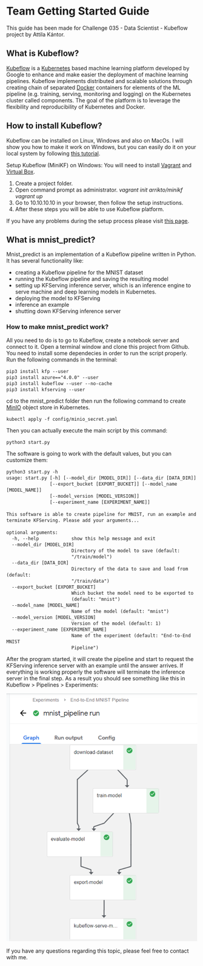 # Team Getting Started Guide

This guide has been made for Challenge 035 - Data Scientist - Kubeflow project by Attila Kántor.

## What is Kubeflow?
[Kubeflow](https://www.kubeflow.org/docs/started/getting-started/) is a [Kubernetes](https://kubernetes.io/) based machine learning platform developed by Google to enhance and make easier the deployment of machine learning pipelines. Kubeflow implements distributed and scalable solutions through creating chain of separated [Docker](https://www.docker.com/) containers for elements of the ML pipeline (e.g. training, serving, monitoring and logging) on the Kubernetes cluster called components. The goal of the platform is to leverage the flexibility and reproducibility of Kubernetes and Docker. 

## How to install Kubeflow?
Kubeflow can be installed on Linux, Windows and also on MacOs. I will show you how to make it work on Windows, but you can easily do it on your local system by following [this tutorial](https://www.kubeflow.org/docs/started/workstation/).

Setup Kubeflow (MiniKF) on Windows:
You will need to install [Vagrant](https://www.vagrantup.com/downloads.html) and [Virtual Box](https://www.virtualbox.org/wiki/Downloads).
 1. Create a project folder.
 2. Open command prompt as administrator.
	*vagrant init arrikto/minikf
	vagrant up*
 3. Go to 10.10.10.10 in your browser, then follow the setup instructions.
 4. After these steps you will be able to use Kubeflow platform.

If you have any problems during the setup process please visit [this page](https://www.kubeflow.org/docs/started/workstation/getting-started-minikf/).

## What is mnist_predict?
Mnist_predict is an implementation of a Kubeflow pipeline written in Python. It has several functionality like:
 - creating a Kubeflow pipeline for the MNIST dataset 
 - running the Kubeflow pipeline and saving the resulting model 
 - setting up KFServing inference server, which is an inference engine to serve machine and deep learning models in Kubernetes.
 - deploying the model to KFServing 
 - inference an example 
 - shutting down KFServing inference server
### How to make mnist_predict work?
All you need to do is to go to Kubeflow, create a notebook server and connect to it. Open a terminal window and clone this project from Github. 
You need to install some dependecies in order to run the script properly. Run the following commands in the terminal:

    pip3 install kfp --user
    pip3 install azure=="4.0.0" --user
    pip3 install kubeflow --user --no-cache
    pip3 install kfserving --user
cd to the mnist_predict folder then run the following command to create [MinIO](https://min.io/) object store in Kubernetes.

    kubectl apply -f config/minio_secret.yaml
Then you can actually execute the main script by this command:

    python3 start.py
The software is going to work with the default values, but you can customize them:

    python3 start.py -h
    usage: start.py [-h] [--model_dir [MODEL_DIR]] [--data_dir [DATA_DIR]]
                    [--export_bucket [EXPORT_BUCKET]] [--model_name [MODEL_NAME]]
                    [--model_version [MODEL_VERSION]]
                    [--experiment_name [EXPERIMENT_NAME]]
    
    This software is able to create pipeline for MNIST, run an example and
    terminate KFServing. Please add your arguments...
    
    optional arguments:
      -h, --help            show this help message and exit
      --model_dir [MODEL_DIR]
                            Directory of the model to save (default:
                            "/train/model")
      --data_dir [DATA_DIR]
                            Directory of the data to save and load from (default:
                            "/train/data")
      --export_bucket [EXPORT_BUCKET]
                            Which bucket the model need to be exported to
                            (default: "mnist")
      --model_name [MODEL_NAME]
                            Name of the model (default: "mnist")
      --model_version [MODEL_VERSION]
                            Version of the model (default: 1)
      --experiment_name [EXPERIMENT_NAME]
                            Name of the experiment (default: "End-to-End MNIST
                            Pipeline")

 After the program started, it will create the pipeline and start to request the KFServing inference server with an example until the answer arrives. If everything is working properly the software will terminate the inference server in the final step.
 As a result you should see something like this in Kubeflow > Pipelines > Experiments:
 
![pipeline](ok.png)

If you have any questions regarding this topic, please feel free to contact with me.
